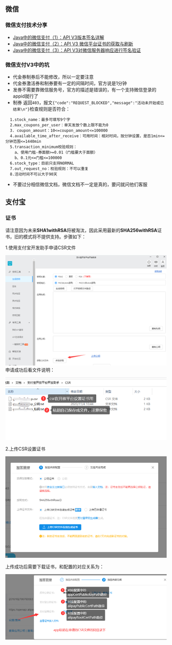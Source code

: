 ## 微信
### 微信支付技术分享
- [Java中的微信支付（1）：API V3版本签名详解](https://mp.weixin.qq.com/s/iiTCr57FgbAb6s0P0hT-9Q)
- [Java中的微信支付（2）：API V3 微信平台证书的获取与刷新](https://mp.weixin.qq.com/s/O_YcnIRcl2MltElBupm3Hg)
- [Java中的微信支付（3）：API V3对微信服务器响应进行签名验证](https://mp.weixin.qq.com/s/cb2eTTRjHifNYUGpQETMCQ)
### 微信支付V3中的坑
- 代金券制券后不能修改，所以一定要注意
- 代金券激活券和制券要有一定的间隔时间，官方说是1分钟
- 发券不需要靠微信服务号，官方的描述是错误的，有一个支持微信登录的appid就行了
- 制券 返回`403`，报文`{"code":"REQUEST_BLOCKED","message":"活动未开始或已结束\n"}`检查规则是否符合：
 ```
   1.stock_name：最多可填写9个字
   2.max_coupons_per_user：单天发放个数上限不能为0
   3. coupon_amount：10<=coupon_amount<=100000
   4.available_time_after_receive：可用时间：相对时间，按分钟设置，是否1min<=分钟范围<=1440min
   5.transaction_minimum校验规则：
     a、使用门槛-券面额>=0.01（门槛要大于面额）
     b、0.1元<=门槛<=100000
   6.stock_type：目前只支持NORMAL
   7.out_request_no：校验规则：不可以重复
   8.活动时间不可以大于90天 
 ```  
- 不要过分相信微信文档，微信文档不一定是真的，要问就问他们客服

## 支付宝

### 证书

请注意因为未来**SHA1withRSA**将被淘汰，因此采用最新的**SHA256withRSA**证书，旧的模式将不提供支持。步骤如下：

1.使用支付宝开发助手申请CSR文件

![先申请密钥对，再申请csr](./img/csr.png)
申请成功后看文件说明：

![](./img/file_info.png)

2.上传CSR设置证书

![](./img/set.png)

上传成功后需要下载证书，和配置的对应关系为：

![](./img/cert_path.png)

